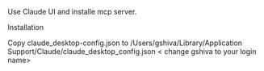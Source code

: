 Use Claude UI and installe mcp server.

Installation

Copy claude_desktop-config.json to  /Users/gshiva/Library/Application Support/Claude/claude_desktop_config.json
< change gshiva to your login name>
